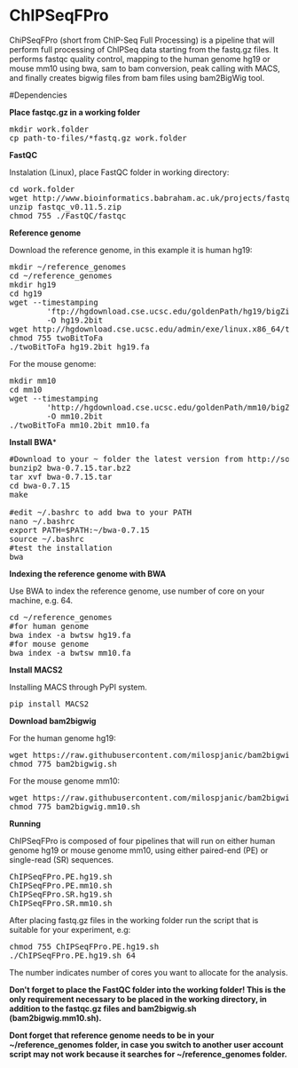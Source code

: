 # ChIPSeqFPro

ChiPSeqFPro (short from ChIP-Seq Full Processing) is a pipeline that will perform full processing of ChIPSeq data starting from the fastq.gz files. It performs fastqc quality control, mapping to the human genome hg19 or mouse mm10 using bwa, sam to bam conversion, peak calling with MACS, and finally creates bigwig files from bam files using bam2BigWig tool.

#Dependencies

**Place fastqc.gz in a working folder**

<pre>
mkdir work.folder
cp path-to-files/*fastq.gz work.folder
</pre>

**FastQC**

Instalation (Linux), place FastQC folder in working directory:

<pre>
cd work.folder
wget http://www.bioinformatics.babraham.ac.uk/projects/fastqc/fastqc_v0.11.5.zip
unzip fastqc_v0.11.5.zip
chmod 755 ./FastQC/fastqc
</pre>

**Reference genome**

Download the reference genome, in this example it is human hg19:

<pre>
mkdir ~/reference_genomes
cd ~/reference_genomes
mkdir hg19
cd hg19
wget --timestamping 
        'ftp://hgdownload.cse.ucsc.edu/goldenPath/hg19/bigZips/hg19.2bit' 
        -O hg19.2bit 
wget http://hgdownload.cse.ucsc.edu/admin/exe/linux.x86_64/twoBitToFa
chmod 755 twoBitToFa
./twoBitToFa hg19.2bit hg19.fa
</pre>

For the mouse genome:

<pre>
mkdir mm10
cd mm10
wget --timestamping 
        'http://hgdownload.cse.ucsc.edu/goldenPath/mm10/bigZips/mm10.2bit' 
        -O mm10.2bit 	
./twoBitToFa mm10.2bit mm10.fa
</pre>

**Install BWA***

<pre>
#Download to your ~ folder the latest version from http://sourceforge.net/projects/bio-bwa/files/
bunzip2 bwa-0.7.15.tar.bz2 
tar xvf bwa-0.7.15.tar
cd bwa-0.7.15
make

#edit ~/.bashrc to add bwa to your PATH 
nano ~/.bashrc
export PATH=$PATH:~/bwa-0.7.15
source ~/.bashrc
#test the installation
bwa
</pre>

**Indexing the reference genome with BWA**

Use BWA to index the reference genome, use number of core on your machine, e.g. 64.
<pre>
cd ~/reference_genomes
#for human genome
bwa index -a bwtsw hg19.fa
#for mouse genome
bwa index -a bwtsw mm10.fa
</pre>

**Install MACS2**

Installing MACS through PyPI system.
<pre>
pip install MACS2
</pre>

**Download bam2bigwig**

For the human genome hg19:
<pre>
wget https://raw.githubusercontent.com/milospjanic/bam2bigwig/master/bam2bigwig.sh
chmod 775 bam2bigwig.sh
</pre>

For the mouse genome mm10:
<pre>
wget https://raw.githubusercontent.com/milospjanic/bam2bigwig/master/bam2bigwig.mm10.sh
chmod 775 bam2bigwig.mm10.sh
</pre>

**Running**

ChIPSeqFPro is composed of four pipelines that will run on either human genome hg19 or mouse genome mm10, using either paired-end (PE) or single-read (SR) sequences. 

<pre>
ChIPSeqFPro.PE.hg19.sh
ChIPSeqFPro.PE.mm10.sh
ChIPSeqFPro.SR.hg19.sh
ChIPSeqFPro.SR.mm10.sh
</pre>

After placing fastq.gz files in the working folder run the script that is suitable for your experiment, e.g: 

<pre>
chmod 755 ChIPSeqFPro.PE.hg19.sh
./ChIPSeqFPro.PE.hg19.sh 64
</pre>

The number indicates number of cores you want to allocate for the analysis.

**Don't forget to place the FastQC folder into the working folder! This is the only requirement necessary to be placed in the working directory, in addition to the fastqc.gz files and bam2bigwig.sh (bam2bigwig.mm10.sh).**

**Dont forget that reference genome needs to be in your ~/reference_genomes folder, in case you switch to another user account script may not work because it searches for ~/reference_genomes folder.**

